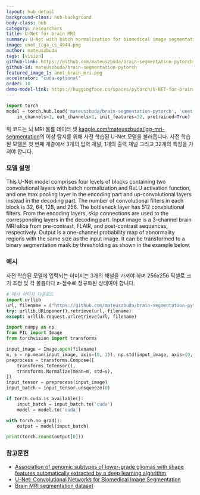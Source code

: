 ```yaml
---
layout: hub_detail
background-class: hub-background
body-class: hub
category: researchers
title: U-Net for brain MRI
summary: U-Net with batch normalization for biomedical image segmentation with pretrained weights for abnormality segmentation in brain MRI
image: unet_tcga_cs_4944.png
author: mateuszbuda
tags: [vision]
github-link: https://github.com/mateuszbuda/brain-segmentation-pytorch
github-id: mateuszbuda/brain-segmentation-pytorch
featured_image_1: unet_brain_mri.png
accelerator: "cuda-optional"
order: 10
demo-model-link: https://huggingface.co/spaces/pytorch/U-NET-for-brain-MRI
---
```


```python
import torch
model = torch.hub.load('mateuszbuda/brain-segmentation-pytorch', 'unet',
    in_channels=3, out_channels=1, init_features=32, pretrained=True)

```

위 코드는 뇌 MRI 볼륨 데이터 셋 [kaggle.com/mateuszbuda/lgg-mri-segmentation](https://www.kaggle.com/mateuszbuda/lgg-mri-segmentation)의 이상 탐지를 위해 사전 학습된 U-Net 모델을 불러옵니다. 
사전 학습된 모델은 첫 번째 계층에서 3개의 입력 채널, 1개의 출력 채널 그리고 32개의 특징을 가져야 합니다.

### 모델 설명

This U-Net model comprises four levels of blocks containing two convolutional layers with batch normalization and ReLU activation function, and one max pooling layer in the encoding part and up-convolutional layers instead in the decoding part.
The number of convolutional filters in each block is 32, 64, 128, and 256.
The bottleneck layer has 512 convolutional filters.
From the encoding layers, skip connections are used to the corresponding layers in the decoding part.
Input image is a 3-channel brain MRI slice from pre-contrast, FLAIR, and post-contrast sequences, respectively.
Output is a one-channel probability map of abnormality regions with the same size as the input image.
It can be transformed to a binary segmentation mask by thresholding as shown in the example below.

### 예시

사전 학습된 모델에 입력되는 이미지는 3개의 채널을 가져야 하며 256x256 픽셀로 크기 조정 및 각 볼륨마다 z-점수로 정규화된 상태여야 합니다.

```python
# 예시 이미지 다운로드 
import urllib
url, filename = ("https://github.com/mateuszbuda/brain-segmentation-pytorch/raw/master/assets/TCGA_CS_4944.png", "TCGA_CS_4944.png")
try: urllib.URLopener().retrieve(url, filename)
except: urllib.request.urlretrieve(url, filename)
```

```python
import numpy as np
from PIL import Image
from torchvision import transforms

input_image = Image.open(filename)
m, s = np.mean(input_image, axis=(0, 1)), np.std(input_image, axis=(0, 1))
preprocess = transforms.Compose([
    transforms.ToTensor(),
    transforms.Normalize(mean=m, std=s),
])
input_tensor = preprocess(input_image)
input_batch = input_tensor.unsqueeze(0)

if torch.cuda.is_available():
    input_batch = input_batch.to('cuda')
    model = model.to('cuda')

with torch.no_grad():
    output = model(input_batch)

print(torch.round(output[0]))
```

### 참고문헌 

- [Association of genomic subtypes of lower-grade gliomas with shape features automatically extracted by a deep learning algorithm](http://arxiv.org/abs/1906.03720)
- [U-Net: Convolutional Networks for Biomedical Image Segmentation](https://arxiv.org/abs/1505.04597)
- [Brain MRI segmentation dataset](https://www.kaggle.com/mateuszbuda/lgg-mri-segmentation)
